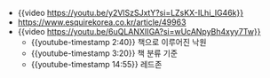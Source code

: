 - {{video https://youtu.be/y2VlSzSJxtY?si=LZsKX-ILhi_IG46k}}
- https://www.esquirekorea.co.kr/article/49963
- {{video https://youtu.be/6uQLANXIIGA?si=wUcANpyBh4xyy7Tw}}
	- {{youtube-timestamp 2:40}} 책으로 이루어진 낙원
	- {{youtube-timestamp 3:20}} 책 분류 기준
	- {{youtube-timestamp 14:55}} 레드존